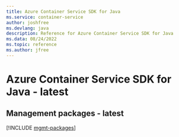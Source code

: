 ```yaml
---
title: Azure Container Service SDK for Java
ms.service: container-service
author: joshfree
ms.devlang: java
description: Reference for Azure Container Service SDK for Java
ms.data: 08/24/2022
ms.topic: reference
ms.author: jfree
---
```

# Azure Container Service SDK for Java - latest

## Management packages - latest
[!INCLUDE [mgmt-packages](container-service-mgmt-index.md)]
